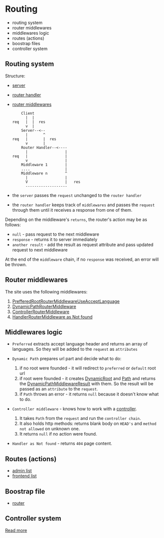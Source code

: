 # Routing

- routing system
- router middlewares
- middlewares logic
- routes (actions)
- boostrap files
- controller system

## Routing system

Structure:

- [server](https://github.com/Romchik38/server/blob/master/src/Http/Servers/DefaultServer.php)
- [router handler](https://github.com/Romchik38/server/blob/master/src/Http/Routers/MiddlewareRouter.php)
- [router middlewares](https://github.com/Romchik38/server/tree/master/src/Http/Routers/Middlewares)

          Client
            |  |
      req   |  |  res
            v  |
          Server--<--
            |       ^
      req   |       |  res
            v       |
          Router Handler--<----
            |                 |
      req   |                 |
            v                 |
          Middleware 1        |
          ....                |
          Middleware n        ^
            |                 |  
            V                 |   res
            -------------------

- the `server` passes the `request` unchanged to the `router handler`
- the `router handler` keeps track of `middlewares` and passes the `request` through them until it receives a response from one of them.

Depending on the middleware's `returns`, the router's action may be as follows:

- `null` - pass request to the next middleware
- `response` - returns it to server immediately
- `another result` - add the result as request attribute and pass updated request to next middleware

At the end of the `middleware` chain, if no `response` was received, an error will be thrown.

## Router middlewares

The site uses the following middlewares:

1. [PrefferedRootRouterMiddlewareUseAcceptLanguage](https://github.com/Romchik38/server/blob/master/src/Http/Routers/Middlewares/PrefferedRootRouterMiddlewareUseAcceptLanguage.php)
2. [DynamicPathRouterMiddleware](https://github.com/Romchik38/server/blob/master/src/Http/Routers/Middlewares/DynamicPathRouterMiddleware.php)
3. [ControllerRouterMiddleware](https://github.com/Romchik38/server/blob/master/src/Http/Routers/Middlewares/ControllerRouterMiddleware.php)
4. [HandlerRouterMiddleware as Not found](https://github.com/Romchik38/server/blob/master/src/Http/Routers/Middlewares/HandlerRouterMiddleware.php)

## Middlewares logic

- `Preferred` extracts accept language header and returns an array of languages. So they will be added to the `request` as `attributes`

- `Dynamic Path` prepares url part and decide what to do:
  1. if no root were founded - it will redirect to `preferred` or `default` root url
  2. if root were founded - it creates [DynamicRoot](https://github.com/Romchik38/server/blob/master/src/Http/Routers/Handlers/DynamicRoot/DynamicRoot.php) and [Path](https://github.com/Romchik38/server/blob/master/src/Http/Controller/Path.php) and returns the [DynamicPathMiddlewareResult](https://github.com/Romchik38/server/blob/master/src/Http/Routers/Middlewares/Result/DynamicPathMiddlewareResult.php) with them. So the result will be passed as an `attribute` to the `request`.
  3. if `Path` throws an error - it returns `null` because it doesn't know what to do.

- `Controller middleware` - knows how to work with a [controller](https://github.com/Romchik38/server/blob/master/src/Http/Controller/Controller.php).
  1. It takes `Path` from the `request` and run the `controller chain`.
  2. It also holds http methods: returns blank body on `HEAD's` and `method not allowed` on unknown one.
  3. It returns `null` if no action were found.

- `Handler as Not found` - returns `404` page content.

## Routes (actions)

- [admin list](./../admin/routes.md)
- [frontend list](./../frontend/routes.md)

## Boostrap file

- [router](./../../app/bootstrap/http/router.php)

## Controller system

[Read more](./controller.md)